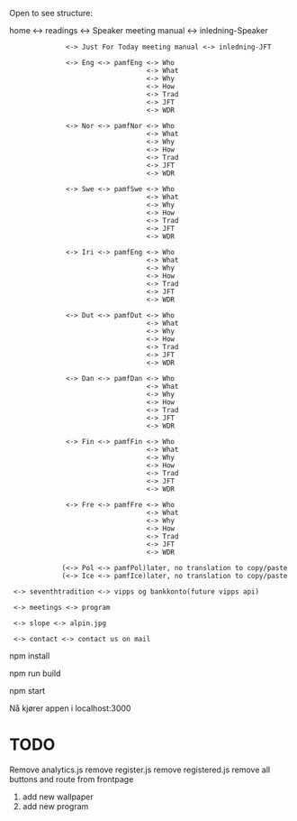 Open to see structure: 



home 
     <-> readings <-> Speaker meeting manual <-> inledning-Speaker
                  
                  <-> Just For Today meeting manual <-> inledning-JFT

                  <-> Eng <-> pamfEng <-> Who
                                      <-> What
                                      <-> Why
                                      <-> How
                                      <-> Trad
                                      <-> JFT
                                      <-> WDR
                  
                  <-> Nor <-> pamfNor <-> Who
                                      <-> What
                                      <-> Why
                                      <-> How
                                      <-> Trad
                                      <-> JFT
                                      <-> WDR
                  
                  <-> Swe <-> pamfSwe <-> Who
                                      <-> What
                                      <-> Why
                                      <-> How
                                      <-> Trad
                                      <-> JFT
                                      <-> WDR
                                      
                  <-> Iri <-> pamfEng <-> Who
                                      <-> What
                                      <-> Why
                                      <-> How
                                      <-> Trad
                                      <-> JFT
                                      <-> WDR
                                      
                  <-> Dut <-> pamfDut <-> Who
                                      <-> What
                                      <-> Why
                                      <-> How
                                      <-> Trad
                                      <-> JFT
                                      <-> WDR
                                      
                  <-> Dan <-> pamfDan <-> Who
                                      <-> What
                                      <-> Why
                                      <-> How
                                      <-> Trad
                                      <-> JFT
                                      <-> WDR
                                      
                  <-> Fin <-> pamfFin <-> Who
                                      <-> What
                                      <-> Why
                                      <-> How
                                      <-> Trad
                                      <-> JFT
                                      <-> WDR
                                      
                  <-> Fre <-> pamfFre <-> Who
                                      <-> What
                                      <-> Why
                                      <-> How
                                      <-> Trad
                                      <-> JFT
                                      <-> WDR
                                      
                 (<-> Pol <-> pamfPol)later, no translation to copy/paste
                 (<-> Ice <-> pamfIce)later, no translation to copy/paste
     
     <-> seventhtradition <-> vipps og bankkonto(future vipps api)
     
     <-> meetings <-> program
     
     <-> slope <-> alpin.jpg
     
     <-> contact <-> contact us on mail


npm install

npm run build

npm start

Nå kjører appen i localhost:3000

# TODO
Remove analytics.js
remove register.js
remove registered.js
remove all buttons and route from frontpage

1. add new wallpaper
2. add new program
